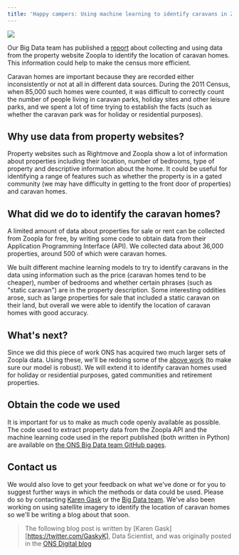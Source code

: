 ```yaml
---
title: 'Happy campers: Using machine learning to identify caravans in Zoopla data'
---
```



![][1]

Our Big Data team has published a [report][2] about collecting and using data from the property website Zoopla to identify the location of caravan homes. This information could help to make the census more efficient.

Caravan homes are important because they are recorded either inconsistently or not at all in different data sources. During the 2011 Census, when 85,000 such homes were counted, it was difficult to correctly count the number of people living in caravan parks, holiday sites and other leisure parks, and we spent a lot of time trying to establish the facts (such as whether the caravan park was for holiday or residential purposes).

## **Why use data from property websites?**

Property websites such as Rightmove and Zoopla show a lot of information about properties including their location, number of bedrooms, type of property and descriptive information about the home. It could be useful for identifying a range of features such as whether the property is in a gated community (we may have difficulty in getting to the front door of properties) and caravan homes.

## **What did we do to identify the caravan homes?**

A limited amount of data about properties for sale or rent can be collected from Zoopla for free, by writing some code to obtain data from their Application Programming Interface (API). We collected data about 36,000 properties, around 500 of which were caravan homes.

We built different machine learning models to try to identify caravans in the data using information such as the price (caravan homes tend to be cheaper), number of bedrooms and whether certain phrases (such as "static caravan") are in the property description. Some interesting oddities arose, such as large properties for sale that included a static caravan on their land, but overall we were able to identify the location of caravan homes with good accuracy.

## **What's next?**

Since we did this piece of work ONS has acquired two much larger sets of Zoopla data. Using these, we'll be redoing some of the [above work][2] (to make sure our model is robust). We will extend it to identify caravan homes used for holiday or residential purposes, gated communities and retirement properties.

## **Obtain the code we used**

It is important for us to make as much code openly available as possible. The code used to extract property data from the Zoopla API and the machine learning code used in the report published (both written in Python) are available on [the ONS Big Data team GitHub pages][3].

## **Contact us**

We would also love to get your feedback on what we've done or for you to suggest further ways in which the methods or data could be used. Please do so by contacting [Karen Gask][4] or the [Big Data team][5]. We've also been working on using satellite imagery to identify the location of caravan homes so we'll be writing a blog about that soon.

> The following blog post is written by [Karen Gask][https://twitter.com/GaskyK], Data Scientist, and was originally posted in the [ONS Digital blog](https://digitalblog.ons.gov.uk/2017/06/21/happy-campers-using-machine-learning-to-identify-caravans-in-zoopla-data/)

[1]: https://digitalblog.ons.gov.uk/wp-content/uploads/sites/9/2017/06/80a4240c.png
[2]: https://www.ons.gov.uk/methodology/methodologicalpublications/generalmethodology/onsworkingpaperseries/onsmethodologyworkingpaperseriesno11identifyingcaravanhomesinzoopladatajune2017
[3]: https://github.com/ONSBigData/housing-websites
[4]: mailto:karen.gask%40ons.gov.uk
[5]: mailto:ons.big.data.project%40ons.gov.uk
